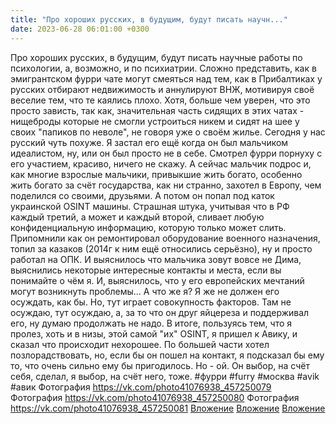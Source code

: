 ```yaml
---
title: "Про хороших русских, в будущим, будут писать научн..."
date: 2023-06-28 06:01:00 +0300
---
```


Про хороших русских, в будущим, будут писать научные работы по психологии, а, возможно, и по психиатрии. Сложно представить, как в эмигрантском фурри чате могут смеяться над тем, как в Прибалтиках у русских отбирают недвижимость и аннулируют ВНЖ, мотивируя своё веселие тем, что те каялись плохо. Хотя, больше чем уверен, что это просто зависть, так как, значительная часть сидящих в этих чатах - нищеброды которые не смогли устроиться никем и сидят на шее у своих "папиков по неволе", не говоря уже о своём жилье.
Сегодня у нас русский чуть похуже. Я застал его ещё когда он был мальчиком идеалистом, ну, или он был просто не в себе. Смотрел фурри порнуху с его участием, красиво, ничего не скажу.
А сейчас мальчик подрос и, как многие взрослые мальчики, привыкшие жить богато, особенно жить богато за счёт государства, как ни странно, захотел в Европу, чем поделился со своими, друзьями.
А потом он попал под каток украинской OSINT машины. Страшная штука, учитывая что в РФ каждый третий, а может и каждый второй, сливает любую конфиденциальную информацию, которую только может слить.
Припомнили как он ремонтировал оборудование военного назначения, топил за казаков (2014г к ним ещё относились серьёзно), ну и просто работал на ОПК. И выяснилось что мальчика зовут вовсе не Дима, выяснились некоторые интересные контакты и места, если вы понимайте о чём я.
И, выяснилось, что у его европейских мечтаний могут возникнуть проблемы...
А что же я? Я же не должен его осуждать, как бы. Но, тут играет совокупность факторов. Там не осуждаю, тут осуждаю, а, за то что он друг яйцереза и поддерживал его, ну думаю продолжать не надо.
В итоге, пользуясь тем, что я пролез, хоть и в низы, этой самой "их" OSINT, я пришел к Авику, и сказал что происходит нехорошее. По большей части хотел позлорадствовать, но, если бы он пошел на контакт, я подсказал бы ему то, что очень сильно ему бы пригодилось. Но - ой. Он выбор, на счёт себя, сделал, я выбор, на счёт него, тоже.
#фурри #furry #москва #avik #авик
Фотография
<a class="vk-attach" href="https://vk.com/photo41076938_457250079">https://vk.com/photo41076938_457250079</a>
Фотография
<a class="vk-attach" href="https://vk.com/photo41076938_457250080">https://vk.com/photo41076938_457250080</a>
Фотография
<a class="vk-attach" href="https://vk.com/photo41076938_457250081">https://vk.com/photo41076938_457250081</a>
<a class="vk-attach" href="https://vk.com/photo41076938_457250079">Вложение</a>
<a class="vk-attach" href="https://vk.com/photo41076938_457250080">Вложение</a>
<a class="vk-attach" href="https://vk.com/photo41076938_457250081">Вложение</a>
